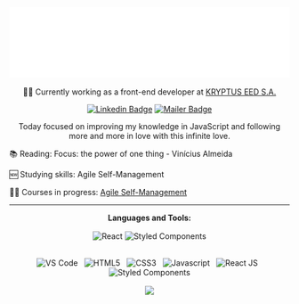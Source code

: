 <div align="center">

  <img src="hello.svg" />
  
:woman_technologist: Currently working as a front-end developer at [KRYPTUS EED S.A.](https://www.linkedin.com/company/kryptus/)

[![Linkedin Badge](https://img.shields.io/badge/-Mariana%20Viana-2E2D2E?style=for-the-badge&labelColor=000000&logo=linkedin&logoColor=3caceb&link=https://www.linkedin.com/in/marianaviana/)](https://www.linkedin.com/in/marianaviana/) 
[![Mailer Badge](https://img.shields.io/badge/-contato@mariviana.com.br-2E2D2E?style=for-the-badge&labelColor=000000&logo=Minutemailer&logoColor=3caceb&link=mailto:contato@mariviana.com.br)](mailto:contato@mariviana.com.br)



  Today focused on improving my knowledge in JavaScript and following more and more in love with this infinite love.
  
  
<div align="justify">
  
:books: Reading: 
  Focus: the power of one thing - Vinícius Almeida
  
:new: Studying skills:
  Agile Self-Management 
  
:woman_student: Courses in progress: 
  [Agile Self-Management](https://aprendeai.com/curso/metodos-ageis-curso-kanban-expert-autogestao-na-pratica/)
  
</div>

________________________________________________________________
  
**Languages and Tools:**  
  
  <img align="center" alt="React" src="" /> <img align="center" alt="Styled Components" src="" />
<br />
<br />

![VS Code](https://img.shields.io/badge/-VS%20Code-151515?style=flat-square&labelColor=000000&logo=visual-studio-code&logoColor=3caceb)
&nbsp;
![HTML5](https://img.shields.io/badge/-HTML5-151515?style=flat-square&labelColor=000000&logo=HTML5&logoColor=3caceb)
&nbsp;
![CSS3](https://img.shields.io/badge/-CSS3-151515?style=flat-square&labelColor=000000&logo=css3&logoColor=3caceb)
&nbsp;
![Javascript](https://img.shields.io/badge/-JavaScript-151515?style=flat-square&labelColor=000000&logo=javascript&logoColor=3caceb)
&nbsp;
![React JS](https://img.shields.io/badge/-React-151515?style=flat-square&labelColor=000000&logo=react&logoColor=3caceb)
&nbsp;
![Styled Components](https://img.shields.io/badge/-Styled%20Components-151515?style=flat-square&labelColor=000000&logo=styled-components&logoColor=3caceb)


<p>
  <a href="https://github.com/anuraghazra/github-readme-stats">
  <img align="center" src="https://github-readme-stats.vercel.app/api?username=marianaviana&show_icons=true&count_private=true&theme=tokyonight&hide=issues&title_color=3caceb&text_color=FFFFFF&icon_color=3caceb" />
</a>
</p>

</div>
<!--> 
